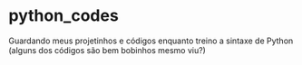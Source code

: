 # python_codes
Guardando meus projetinhos e códigos enquanto treino a sintaxe de Python
(alguns dos códigos são bem bobinhos mesmo viu?)
